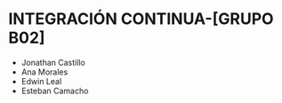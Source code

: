 # INTEGRACIÓN CONTINUA-[GRUPO B02]

- Jonathan Castillo
- Ana Morales
- Edwin Leal
- Esteban Camacho
